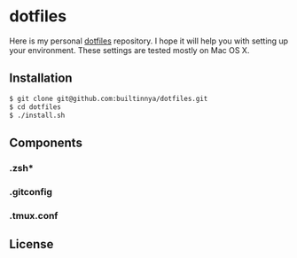 # dotfiles

Here is my personal [dotfiles][] repository.
I hope it will help you with setting up your environment.
These settings are tested mostly on Mac OS X.

[dotfiles]: http://en.wikipedia.org/wiki/Dot-file

## Installation

``` bash
$ git clone git@github.com:builtinnya/dotfiles.git
$ cd dotfiles
$ ./install.sh
```

## Components

### .zsh*

### .gitconfig

### .tmux.conf


## License
